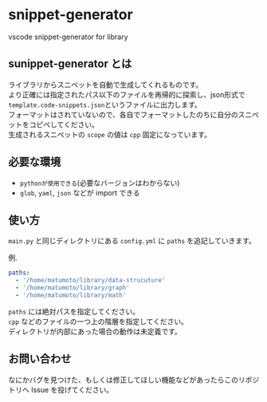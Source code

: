 # snippet-generator
vscode snippet-generator for library

## sunippet-generator とは
ライブラリからスニペットを自動で生成してくれるものです。  
より正確には指定されたパス以下のファイルを再帰的に探索し、json形式で`template.code-snippets.json`というファイルに出力します。  
フォーマットはされていないので、各自でフォーマットしたのちに自分のスニペットをコピペしてください。  
生成されるスニペットの `scope` の値は `cpp` 固定になっています。

## 必要な環境
- `pythonが使用できる`(必要なバージョンはわからない)
- `glob`, `yaml`, `json` などが import できる

## 使い方
`main.py` と同じディレクトリにある `config.yml` に `paths` を追記していきます。

例.  
```yaml
paths: 
  - '/home/matumoto/library/data-strucuture'
  - '/home/matumoto/library/graph'
  - '/home/matumoto/library/math'
```

`paths` には絶対パスを指定してください。  
`cpp` などのファイルの一つ上の階層を指定してください。  
ディレクトリが内部にあった場合の動作は未定義です。

## お問い合わせ
なにかバグを見つけた、もしくは修正してほしい機能などがあったらこのリポジトリへ Issue を投げてください。
